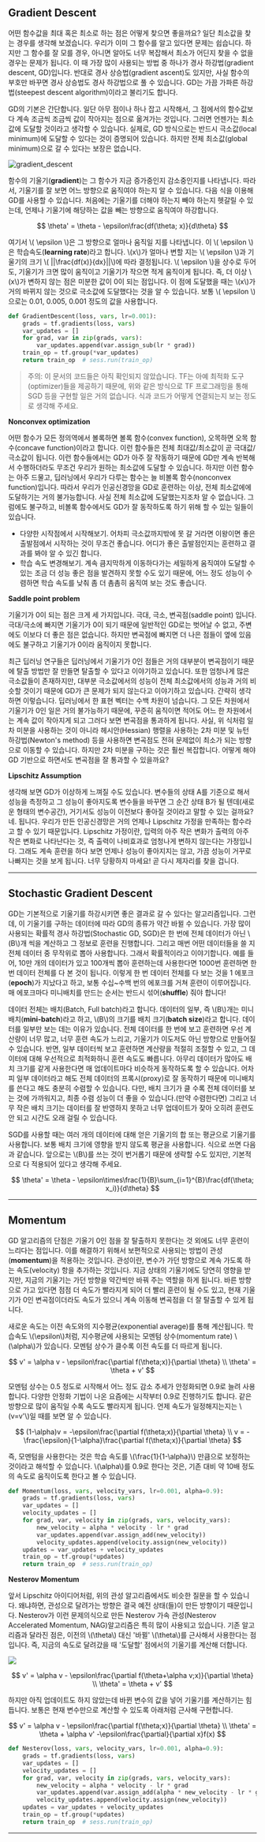 ## Gradient Descent

어떤 함수값을 최대 혹은 최소로 하는 점은 어떻게 찾으면 좋을까요? 일단 최소값을 찾는 경우를 생각해 보겠습니다. 우리가 이미 그 함수를 알고 있다면 문제는 쉽습니다. 하지만 그 함수를 잘 모를 경우, 아니면 알아도 너무 복잡해서 최소가 어딘지 찾을 수 없을 경우는 문제가 됩니다. 이 때 가장 많이 사용되는 방법 중 하나가 경사 하강법(gradient descent, GD)입니다. 반대로 경사 상승법(gradient ascent)도 있지만, 사실 함수의 부호만 바꾸면 경사 상승법도 경사 하강법으로 풀 수 있습니다. GD는 가끔 가파른 하강법(steepest descent algorithm)이라고 불리기도 합니다.

GD의 기본은 간단합니다. 일단 아무 점이나 하나 잡고 시작해서, 그 점에서의 함수값보다 계속 조금씩 조금씩 값이 작아지는 점으로 옮겨가는 것입니다. 그러면 언젠가는 최소값에 도달할 것이라고 생각할 수 있습니다. 실제로, GD 방식으로는 반드시 극소값(local minimum)에 도달할 수 있다는 것이 증명되어 있습니다. 하지만 전체 최소값(global minimum)으로 갈 수 있다는 보장은 없습니다.

![gradient_descent](image/0021_fig0.png)

함수의 기울기(**gradient**)는 그 함수가 지금 증가중인지 감소중인지를 나타냅니다. 따라서, 기울기를 잘 보면 어느 방향으로 움직여야 하는지 알 수 있습니다. 다음 식을 이용해 GD를 사용할 수 있습니다. 처음에는 기울기를 더해야 하는지 빼야 하는지 헷갈릴 수 있는데, 언제나 기울기에 해당하는 값을 빼는 방향으로 움직여야 하강합니다.

$$
\theta' = \theta - \epsilon\frac{df(\theta; x)}{d\theta}
$$

여기서 \\( \epsilon \\)은 그 방향으로 얼마나 움직일 지를 나타냅니다. 이 \\( \epsilon \\)은 학습속도(**learning rate**)라고 합니다. \\(x\\)가 얼마나 변할 지는 \\( \epsilon \\)과 기울기의 크기 \\( ||\frac{df(x)}{dx}||\\)에 따라 결정됩니다. \\( \epsilon \\)을 상수로 두어도, 기울기가 크면 많이 움직이고 기울기가 작으면 적게 움직이게 됩니다. 즉, 더 이상 \\(x\\)가 변하지 않는 점은 미분한 값이 0이 되는 점입니다. 이 점에 도달했을 때는 \\(x\\)가 거의 바뀌지 않는 것으로 극소값에 도달했다는 것을 알 수 있습니다. 보통 \\( \epsilon \\)으로는 0.01, 0.005, 0.001 정도의 값을 사용합니다.
```python
def GradientDescent(loss, vars, lr=0.001):
    grads = tf.gradients(loss, vars)
    var_updates = []
    for grad, var in zip(grads, vars):
        var_updates.append(var.assign_sub(lr * grad))
    train_op = tf.group(*var_updates)
    return train_op  # sess.run(train_op)
```

> 주의: 이 문서의 코드들은 아직 확인되지 않았습니다. TF는 아예 최적화 도구(optimizer)들을 제공하기 때문에, 위와 같은 방식으로 TF 프로그래밍을 통해 SGD 등을 구현할 일은 거의 없습니다. 식과 코드가 어떻게 연결되는지 보는 정도로 생각해 주세요.

**Nonconvex optimization**

어떤 함수가 모든 정의역에서 볼록하면 볼록 함수(convex function), 오목하면 오목 함수(concave function)이라고 합니다. 이런 함수들은 전체 최대값/최소값이 곧 극대값/극소값이 됩니다. 이런 함수들에서는 GD가 아주 잘 작동하기 때문에 GD만 계속 반복해서 수행하더라도 무조건 우리가 원하는 최소값에 도달할 수 있습니다. 하지만 이런 함수는 아주 드물고, 딥러닝에서 우리가 다루는 함수는 늘 비볼록 함수(nonconvex function)입니다. 따라서 우리가 인공신경망을 GD로 훈련하는 이상, 전체 최소값에에 도달하기는 거의 불가능합니다. 사실 전체 최소값에 도달했는지조차 알 수 없습니다. 그럼에도 불구하고, 비볼록 함수에서도 GD가 잘 동작하도록 하기 위해 할 수 있는 일들이 있습니다.

* 다양한 시작점에서 시작해보기. 어차피 극소값까지밖에 못 갈 거라면 이왕이면 좋은 출발점에서 시작하는 것이 무조건 좋습니다. 어디가 좋은 출발점인지는 훈련하고 결과를 봐야 알 수 있긴 합니다.
* 학습 속도 변경해보기. 계속 큼지막하게 이동하다가는 세밀하게 움직여야 도달할 수 있는 조금 더 성능 좋은 점을 발견하지 못할 수도 있기 때문에, 어느 정도 성능이 수렴하면 학습 속도를 낮춰 좀 더 촘촘히 움직여 보는 것도 좋습니다.

**Saddle point problem**

기울기가 0이 되는 점은 크게 세 가지입니다. 극대, 극소, 변곡점(saddle point) 입니다. 극대/극소에 빠지면 기울기가 0이 되기 때문에 일반적인 GD로는 벗어날 수 없고, 주변에도 이보다 더 좋은 점은 없습니다. 하지만 변곡점에 빠지면 더 나은 점들이 옆에 있음에도 불구하고 기울기가 0이라 움직이지 못합니다.

최근 딥러닝 연구들은 딥러닝에서 기울기가 0인 점들은 거의 대부분이 변곡점이기 때문에 탈출 방법만 잘 만들면 탈출할 수 있다고 이야기하고 있습니다. 또한 엄청나게 많은 극소값들이 존재하지만, 대부분 극소값에서의 성능이 전체 최소값에서의 성능과 거의 비슷할 것이기 때문에 GD가 큰 문제가 되지 않는다고 이야기하고 있습니다. 간략히 생각하면 이렇습니다. 딥러닝에서 한 표현 벡터는 수백 차원이 넘습니다. 그 모든 차원에서 기울기가 0인 일은 거의 불가능하기 때문에, 꾸준히 움직이면 적어도 어느 한 차원에서는 계속 값이 작아지게 되고 그러다 보면 변곡점을 통과하게 됩니다. 사실, 위 식처럼 일차 미분을 사용하는 것이 아니라 헤시안(Hessian) 행렬을 사용하는 2차 미분 및 뉴턴 하강법(Newton's method) 등을 사용하면 변곡점도 전혀 문제없이 최소가 되는 방향으로 이동할 수 있습니다. 하지만 2차 미분을 구하는 것은 훨씬 복잡합니다. 어떻게 해야 GD 기반으로 하면서도 변곡점을 잘 통과할 수 있을까요?

**Lipschitz Assumption**

생각해 보면 GD가 이상하게 느껴질 수도 있습니다. 변수들의 상태 A를 기준으로 해서 성능을 측정하고 그 성능이 좋아지도록 변수들을 바꾸면 그 순간 상태 B가 될 텐데(새로운 형태의 변수공간), 거기서도 성능이 이전보다 좋아질 것이라고 말할 수 있는 걸까요? 네. 됩니다. 우리가 만든 인공신경망은 거의 언제나 Lipschitz 가정을 만족하는 함수라고 할 수 있기 때문입니다. Lipschitz 가정이란, 입력의 아주 작은 변화가 출력의 아주 작은 변화로 나타난다는 것, 즉 출력이 나비효과로 엄청나게 변하지 않는다는 가정입니다. 그래도 계속 훈련을 하다 보면 언제나 성능이 좋아지지는 않고, 가끔 성능이 거꾸로 나빠지는 것을 보게 됩니다. 너무 당황하지 마세요! 곧 다시 제자리를 찾을 겁니다.

---

##  Stochastic Gradient Descent

GD는 기본적으로 기울기를 하강시키면 좋은 결과로 갈 수 있다는 알고리즘입니다. 그런데, 이 기울기를 구하는 데이터에 따라 GD의 종류가 약간 바뀔 수 있습니다. 가장 많이 사용되는 확률적 경사 하강법(Stochastic GD, SGD)은 한 번에 전체 데이터가 아닌 \\(B\\)개 씩을 계산하고 그 정보로 훈련을 진행합니다. 그리고 매번 어떤 데이터들을 쓸 지 전체 데이터 중 무작위로 뽑아 사용합니다. 그래서 확률적이라고 이야기합니다. 예를 들어, 10만 개의 데이터가 있고 100개씩 뽑아 훈련하는데 사용한다면 1000번 훈련하면 한 번 데이터 전체를 다 본 것이 됩니다. 이렇게 한 번 데이터 전체를 다 보는 것을 1 에포크(**epoch**)가 지났다고 하고, 보통 수십~수백 번의 에포크를 거쳐 훈련이 이루어집니다. 매 에포크마다 미니배치를 만드는 순서는 반드시 섞어(**shuffle**) 줘야 합니다!

데이터 전체는 배치(Batch, Full batch)라고 합니다. 데이터의 일부, 즉 \\(B\\)개는 미니배치(**mini-batch**)라고 하고, \\(B\\)의 크기를 배치 크기(**batch size**)라고 합니다. 데이터를 일부만 보는 데는 이유가 있습니다. 전체 데이터를 한 번에 보고 훈련하면 우선 계산량이 너무 많고, 너무 훈련 속도가 느리고, 기울기가 이도저도 아닌 방향으로 만들어질 수 있습니다. 반면, 일부 데이터씩 보고 훈련하면 계산량을 적절히 조절할 수 있고, 그 데이터에 대해 우선적으로 최적화하니 훈련 속도도 빠릅니다. 아무리 데이터가 많아도 배치 크기를 같게 사용한다면 매 업데이트마다 비슷하게 동작하도록 할 수 있습니다. 어차피 일부 데이터라고 해도 전체 데이터의 프록시(proxy)로 잘 동작하기 때문에 미니배치를  쓴다고 해도 충분히 수렴할 수 있습니다. 다만, 배치 크기가 클 수록 전체 데이터를 보는 것에 가까워지고, 최종 수렴 성능이 더 좋을 수 있습니다.(만약 수렴한다면) 그리고 너무 작은 배치 크기는 데이터를 잘 반영하지 못하고 너무 업데이트가 잦아 오히려 훈련도 안 되고 시간도 오래 걸릴 수 있습니다.

SGD를 사용할 때는 여러 개의 데이터에 대해 얻은 기울기의 합 또는 평균으로 기울기를 사용합니다. 보통 배치 크기에 영향을 받지 않도록 평균을 사용합니다. 식으로 쓰면 다음과 같습니다. 앞으로는 \\(B\\)를 쓰는 것이 번거롭기 때문에 생략할 수도 있지만, 기본적으로 다 적용되어 있다고 생각해 주세요.

$$
\theta' = \theta - \epsilon\times\frac{1}{B}\sum_{i=1}^{B}\frac{df(\theta; x_i)}{d\theta}
$$

---

## Momentum

GD 알고리즘의 단점은 기울기 0인 점을 잘 탈출하지 못한다는 것 외에도 너무 훈련이 느리다는 점입니다. 이를 해결하기 위해서 보편적으로 사용되는 방법이 관성(**momentum**)을 적용하는 것입니다. 관성이란, 변수가 가던 방향으로 계속 가도록 하는 속도(velocity) 항을 추가하는 것입니다. 지금 상태의 기울기에도 당연히 영향을 받지만, 지금의 기울기는 가던 방향을 약간씩만 바꿔 주는 역할을 하게 됩니다. 바른 방향으로 가고 있다면 점점 더 속도가 빨라지게 되어 더 빨리 훈련이 될 수도 있고, 현재 기울기가 0인 변곡점이더라도 속도가 있으니 계속 이동해 변곡점을 더 잘 탈출할 수 있게 됩니다.

새로운 속도는 이전 속도와의 지수평균(exponential average)를 통해 계산됩니다. 학습속도 \\(\epsilon\\)처럼, 지수평균에 사용되는 모멘텀 상수(momentum rate) \\(\alpha\\)가 있습니다. 모멘텀 상수가 클수록 이전 속도를 더 따르게 됩니다.

$$
v' = \alpha v - \epsilon\frac{\partial f(\theta;x)}{\partial \theta} \\
\theta' = \theta + v'
$$

모멘텀 상수는 0.5 정도로 시작해서 어느 정도 감소 추세가 안정화되면 0.9로 늘려 사용합니다. 다양한 안정화 기법이 나온 요즘에는 시작부터 0.9로 진행하기도 합니다. 같은 방향으로 많이 움직일 수록 속도도 빨라지게 됩니다. 언제 속도가 일정해지는지는 \\(v=v'\\)일 때를 보면 알 수 있습니다.

$$
(1-\alpha)v = -\epsilon\frac{\partial f(\theta;x)}{\partial \theta} \\
v = -\frac{\epsilon}{1-\alpha}\frac{\partial f(\theta;x)}{\partial \theta}
$$

즉, 모멘텀을 사용한다는 것은 학습 속도를 \\(\frac{1}{1-\alpha}\\) 만큼으로 보정하는 것이라고 해석할 수 있습니다. \\(\alpha\\)를 0.9로 한다는 것은, 기존 대비 약 10배 정도의 속도로 움직이도록 한다고 볼 수 있습니다.
```python
def Momentum(loss, vars, velocity_vars, lr=0.001, alpha=0.9):
    grads = tf.gradients(loss, vars)
    var_updates = []
    velocity_updates = []
    for grad, var, velocity in zip(grads, vars, velocity_vars):
        new_velocity = alpha * velocity - lr * grad
        var_updates.append(var.assign_add(new_velocity))
        velocity_updates.append(velocity.assign(new_velocity))
    updates = var_updates + velocity_updates
    train_op = tf.group(*updates)
    return train_op  # sess.run(train_op)
```

**Nesterov Momentum**

앞서 Lipschitz 아이디어처럼, 위의 관성 알고리즘에서도 비슷한 질문을 할 수 있습니다. 왜냐하면, 관성으로 달려가는 방향은 결국 예전 상태(들)이 만든 방향이기 때문입니다. Nesterov가 이런 문제의식으로 만든 Nesterov 가속 관성(Nesterov Accelerated Momentum, NAG)알고리즘은 특히 많이 사용되고 있습니다. 기존 알고리즘과 달라진 점은, 이전의 \\(\theta\\) 대신 '바뀔' \\(\theta\\)를 근사해서 사용한다는 점입니다. 즉, 지금의 속도로 달려갔을 때 '도달할' 점에서의 기울기를 계산해 더합니다.

![](http://i.imgur.com/upYqwk0.png)

$$
v' = \alpha v - \epsilon\frac{\partial f(\theta+\alpha v;x)}{\partial \theta} \\
\theta' = \theta + v'
$$

하지만 아직 업데이트도 하지 않았는데 바뀐 변수의 값을 넣어 기울기를 계산하기는 힘듭니다. 보통은 현재 변수만으로 계산할 수 있도록 아래처럼 근사해 구현합니다.

$$
v' = \alpha v - \epsilon\frac{\partial f(\theta;x)}{\partial \theta} \\
\theta' = \theta + \alpha v' -\epsilon\frac{\partial}{\partial x}f(x)
$$
```python
def Nesterov(loss, vars, velocity_vars, lr=0.001, alpha=0.9):
    grads = tf.gradients(loss, vars)
    var_updates = []
    velocity_updates = []
    for grad, var, velocity in zip(grads, vars, velocity_vars):
        new_velocity = alpha * velocity - lr * grad
        var_updates.append(var.assign_add(alpha * new_velocity - lr * grad))
        velocity_updates.append(velocity.assign(new_velocity))
    updates = var_updates + velocity_updates
    train_op = tf.group(*updates)
    return train_op  # sess.run(train_op)
```

---
